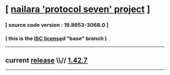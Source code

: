 
# [ [nailara 'protocol seven' project](http://src.nailara.net/) ]

### [ source code version : 19.8653-3068.0 ]

### ( this is the [ISC license](license)d "base" branch )
---
## current [release](https://github.com/anotherlink/nailara/releases) \\\\// [1.42.7](https://github.com/anotherlink/nailara/releases/tag/1.42.7)
---
